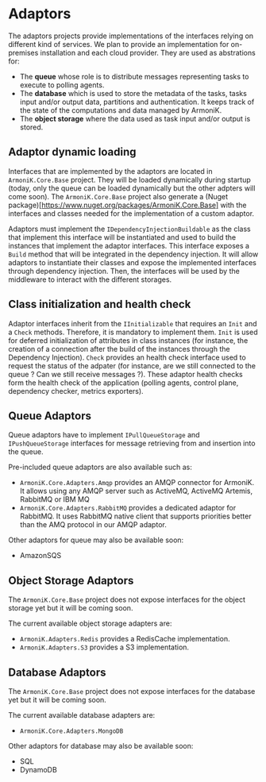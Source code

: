 # Adaptors

The adaptors projects provide implementations of the interfaces relying on different kind of services.
We plan to provide an implementation for on-premises installation and each cloud provider.
They are used as abstrations for:

- The **queue** whose role is to distribute messages representing tasks to execute to polling agents.
- The **database** which is used to store the metadata of the tasks, tasks input and/or output data, partitions and authentication.
It keeps track of the state of the computations and data managed by ArmoniK.
- The **object storage** where the data used as task input and/or output is stored.

## Adaptor dynamic loading

Interfaces that are implemented by the adaptors are located in `ArmoniK.Core.Base` project.
They will be loaded dynamically during startup (today, only the queue can be loaded dynamically but the other adpters will come soon).
The `ArmoniK.Core.Base` project also generate a (Nuget package)[https://www.nuget.org/packages/ArmoniK.Core.Base] with the interfaces and classes needed for the implementation of a custom adaptor.

Adaptors must implement the `IDependencyInjectionBuildable` as the class that implement this interface will be instantiated and used to build the instances that implement the adaptor interfaces.
This interface exposes a `Build` method that will be integrated in the dependency injection.
It will allow adaptors to instantiate their classes and expose the implemented interfaces through dependency injection.
Then, the interfaces will be used by the middleware to interact with the different storages.

## Class initialization and health check

Adaptor interfaces inherit from the `IInitializable` that requires an `Init` and a `Check` methods.
Therefore, it is mandatory to implement them.
`Init` is used for deferred initialization of attributes in class instances (for instance, the creation of a connection after the build of the instances through the Dependency Injection).
`Check` provides an health check interface used to request the status of the adpater (for instance, are we still connected to the queue ? Can we still receive messages ?).
These adaptor health checks form the health check of the application (polling agents, control plane, dependency checker, metrics exporters).

## Queue Adaptors

Queue adaptors have to implement `IPullQueueStorage` and `IPushQueueStorage` interfaces for message retrieving from and insertion into the queue.

Pre-included queue adaptors are also available such as:

- `ArmoniK.Core.Adapters.Amqp` provides an AMQP connector for ArmoniK.
It allows using any AMQP server such as ActiveMQ, ActiveMQ Artemis, RabbitMQ or IBM MQ
- `ArmoniK.Core.Adapters.RabbitMQ` provides a dedicated adaptor for RabbitMQ.
It uses RabbitMQ native client that supports priorities better than the AMQ protocol in our AMQP adaptor.

Other adaptors for queue may also be available soon:

- AmazonSQS

## Object Storage Adaptors

The `ArmoniK.Core.Base` project does not expose interfaces for the object storage yet but it will be coming soon.

The current available object storage adapters are:

- `ArmoniK.Adapters.Redis` provides a RedisCache implementation.
- `ArmoniK.Adapters.S3` provides a S3 implementation.

## Database Adaptors

The `ArmoniK.Core.Base` project does not expose interfaces for the database yet but it will be coming soon.

The current available database adapters are:

- `ArmoniK.Core.Adapters.MongoDB`

Other adaptors for database may also be available soon:

- SQL
- DynamoDB





